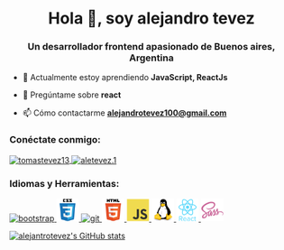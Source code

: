 <h1 align="center">Hola 👋, soy alejandro tevez</h1>
<h3 align="center">Un desarrollador frontend apasionado de Buenos aires, Argentina</h3>

- 🌱 Actualmente estoy aprendiendo **JavaScript, ReactJs**

- 💬 Pregúntame sobre **react**

- 📫 Cómo contactarme **alejandrotevez100@gmail.com**

<h3 align="left">Conéctate conmigo:</h3>
<p align="left"> </p>
<a href="https://twitter.com/tomastevez13" target="blank"> <img align="center" src="https://raw.githubusercontent.com/rahuldkjain/github-profile-readme-generator/master/src/images/icons/Social/twitter.svg" alt="tomastevez13" height="30" width="40"</a>
<a href="https://instagram.com/aletevez.1" target="blank"><img align="center" src="https://raw.githubusercontent.com/rahuldkjain/github-profile-readme-generator/master/src/images/icons/Social/instagram.svg" alt="aletevez.1" height="30" width="40"/></a> </p> <h3 align="left">Idiomas y Herramientas:</h3>
<p align="left"> <a href="https://getbootstrap.com" target="_blank" rel="noreferrer"/> <img src="https://raw.githubusercontent.com/devicons/devicon /master/icons/bootstrap/bootstrap-plain-wordmark.svg" alt="bootstrap" width="40" height="40"/> </a> <a href="https://www.w3schools.com/css/" target="_blank" rel="noreferrer"> <img src="https://raw.githubusercontent.com/devicons/devicon/master/icons/css3/css3-original-wordmark.svg" alt= "css3" width="40" height="40"/> </a> <a href="https://git-scm.com/" target="_blank" rel="noreferrer"> <img src="https://www.vectorlogo.zone/logos/git-scm/git-scm-icon.svg" alt="git" width="40" height="40"/> </a> <a href="https://www.w3.org/html/" target="_blank" rel="noreferrer"/> <img src="https://raw.githubusercontent.com/devicons/devicon/master/icons/html5/html5-original-wordmark.svg" alt="html5" width="40" height="40"/> </a> <a href="https://developer.mozilla.org/en-US /docs/Web/JavaScript" target="_blank" rel="noreferrer"> <img src="https://raw.githubusercontent.com/devicons/devicon/master/icons/javascript/javascript-original.svg" alt ="javascript" width="40" height="40"/> </a> <a href="https://www.linux.org/" target="_blank" rel="noreferrer"> <img src="https://raw.githubusercontent.com/devicons/devicon/master/icons/linux/linux-original.svg" alt="linux" width="40" height="40"/> </a> <a href="https://reactjs.org/" target="_blank" rel="noreferrer"> <img src="https://raw.githubusercontent.com/devicons/devicon/master/icons/react/react-original-wordmark.svg" alt="react" width="40" height="40"/> </a> <a href="https://sass-lang.com" target="_blank" rel="noreferrer"/> <img src="https://raw.githubusercontent.com/devicons/devicon/master/icons/sass/sass-original.svg" alt="sass" width="40" height="40"/> </a> </p>

[![alejantrotevez's GitHub stats](https://github-readme-stats.vercel.app/api?username=alejandrotevez)](https://github.com/anuraghazra/github-readme-stats)
